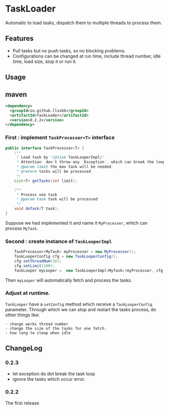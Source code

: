 # TaskLoader

Automatic to load tasks, dispatch them to multiple threads to process them.
    
## Features

- Pull tasks but no push tasks, so no blocking problems.
- Configurations can be changed at run time, include thread number, idle time, load size, stop it or run it.

## Usage

## maven

```xml
<dependency>
  <groupId>io.github.llxxbb</groupId>
  <artifactId>TaskLoader</artifactId>
  <version>0.2.2</version>
</dependency>
```

### First : implement `TaskProcesser<T>` interface

```java
public interface TaskProcesser<T> {
    /**
     * Load task by "{@link TaskLooperImpl}"
     * Attention: don't throw any `Exception`, which can break the loop of the process.
     * @param limit the max task will be needed,
     * @return tasks will be processed
     */
    List<T> getTasks(int limit);

    /**
     * Process one task
     * @param task task will be processed
     */
    void doTask(T task);
}
```
Suppose we had implemented it and name it `MyProcesser`, whtch can process `MyTask`.

### Second : create instance of `TaskLooperImpl`

```java
    TaskProcesser<MyTask> myProcesser = new MyProcesser();
    TaskLooperConfig cfg = new TaskLooperConfig();
    cfg.setThreadNum(16);
    cfg.setLimit(100);
    TaskLooper myLooper =  new TaskLooperImpl<MyTask>(myProcesser, cfg);

```

Then `myLooper` will automatically fetch and process the tasks.

### Adjust at runtime.

`TaskLooper` have a `setConfig` method which receive a `TaskLooperConfig` parameter.
Through which we can stop and restart the tasks process, do other things like:

    - change works thread number
    - change the size of the tasks for one fetch.
    - how long to sleep when idle

## ChangeLog

### 0.2.3

- let exception do dot break the task loop
- ignore the tasks which occur error.

### 0.2.2 

The first release